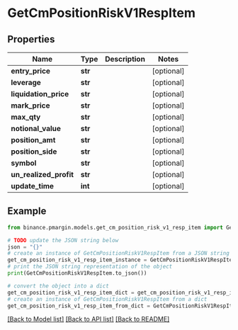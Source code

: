 # GetCmPositionRiskV1RespItem


## Properties

Name | Type | Description | Notes
------------ | ------------- | ------------- | -------------
**entry_price** | **str** |  | [optional] 
**leverage** | **str** |  | [optional] 
**liquidation_price** | **str** |  | [optional] 
**mark_price** | **str** |  | [optional] 
**max_qty** | **str** |  | [optional] 
**notional_value** | **str** |  | [optional] 
**position_amt** | **str** |  | [optional] 
**position_side** | **str** |  | [optional] 
**symbol** | **str** |  | [optional] 
**un_realized_profit** | **str** |  | [optional] 
**update_time** | **int** |  | [optional] 

## Example

```python
from binance.pmargin.models.get_cm_position_risk_v1_resp_item import GetCmPositionRiskV1RespItem

# TODO update the JSON string below
json = "{}"
# create an instance of GetCmPositionRiskV1RespItem from a JSON string
get_cm_position_risk_v1_resp_item_instance = GetCmPositionRiskV1RespItem.from_json(json)
# print the JSON string representation of the object
print(GetCmPositionRiskV1RespItem.to_json())

# convert the object into a dict
get_cm_position_risk_v1_resp_item_dict = get_cm_position_risk_v1_resp_item_instance.to_dict()
# create an instance of GetCmPositionRiskV1RespItem from a dict
get_cm_position_risk_v1_resp_item_from_dict = GetCmPositionRiskV1RespItem.from_dict(get_cm_position_risk_v1_resp_item_dict)
```
[[Back to Model list]](../README.md#documentation-for-models) [[Back to API list]](../README.md#documentation-for-api-endpoints) [[Back to README]](../README.md)



